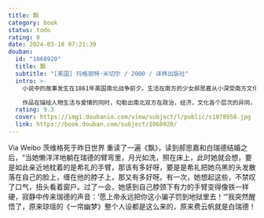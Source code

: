 ```yaml
---
title: 飘
category: book
status: todo
rating: 0
date: 2024-03-18 07:21:39
douban:
  id: "1068920"
  title: 飘
  subtitle: "[美国] 玛格丽特·米切尔 / 2000 / 译林出版社"
  intro: >-
    小说中的故事发生在1861年美国南北战争前夕。生活在南方的少女郝思嘉从小深受南方文化传统的熏陶，可在她的血液里却流淌着野性的叛逆因素。随着战火的蔓廷和生活环境的恶化，郝思嘉的叛逆个性越来越丰满，越鲜明，在一系列的的挫折中她改造了自我，改变了个人甚至整个家族的命运，成为时代时势造就的新女性的形象。

    作品在描绘人物生活与爱情的同时，勾勒出南北双方在政治，经济，文化各个层次的异同，具有浓厚的史诗风格，堪称美国历史转折时期的真实写照，同时也成为历久不衰的爱情经典。
  rating: 9.3
  cover: https://img1.doubanio.com/view/subject/l/public/s1078958.jpg
  link: https://book.douban.com/subject/1068920/
---
```


Via Weibo 茨维格死于昨日世界 重读了一遍《飘》，读到郝思嘉和白瑞德结婚之后，“当她懒洋洋地躺在瑞德的臂弯里，月光如洗，照在床上，此时她就会想，要是如此亲近地枕着的是希礼的手臂，那该有多好呀，要是是希礼把她乌黑的头发散落在自己的脸上，缠在他的脖子上，那又有多好呀。有一次，她想起这些，不禁叹了口气，扭头看着窗户。过了一会，她感到自己脖颈下有力的手臂变得像铁一样硬，寂静中传来瑞德的声音：’愿上帝永远把你这小骗子罚到地狱里去！‘”我突然醒悟了，原来琼瑶的《一帘幽梦》整个人设都是这么来的，原来费云帆就是白瑞德！